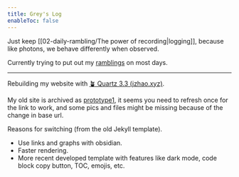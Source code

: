 ```yaml
---
title: Grey's Log
enableToc: false
---
```


Just keep [[02-daily-rambling/The power of recording|logging]], 
because like photons, we behave differently when observed.

Currently trying to put out my [ramblings](/tags/daily-rambling/) on most days.

---

Rebuilding my website with [🪴 Quartz 3.3 (jzhao.xyz)](https://quartz.jzhao.xyz/).


My old site is archived as [prototype1](https://gr-grey.github.io/proto1/), it seems you need to refresh once for the link to work, and some pics and files might be missing because of the change in base url.

Reasons for switching (from the old Jekyll template).

- Use links and graphs with obsidian.
- Faster rendering.
- More recent developed template with features like dark mode, code block copy button, TOC, emojis, etc.
